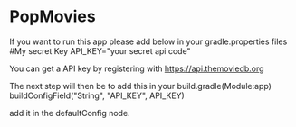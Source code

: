 # PopMovies
If you want to run this app please add below in your gradle.properties files
#My secret Key
API_KEY="your secret api code"

You can get a API key by registering with https://api.themoviedb.org

The next step will then be to add this in your build.gradle(Module:app)
buildConfigField("String", "API_KEY", API_KEY)

add it in the defaultConfig node.
